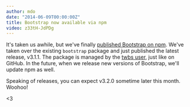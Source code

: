 ```yaml
---
author: mdo
date: "2014-06-09T00:00:00Z"
title: Bootstrap now available via npm
video: z33tH-JdPDg
---
```


It's taken us awhile, but we've finally [published Bootstrap on npm](https://www.npmjs.com/package/bootstrap). We've taken over the existing `bootstrap` package and just published the latest release, v3.1.1. The package is managed by the [twbs user](https://www.npmjs.com/org/twbs), just like on GitHub. In the future, when we release new versions of Bootstrap, we'll update npm as well.

Speaking of releases, you can expect v3.2.0 sometime later this month. Woohoo!

<3

